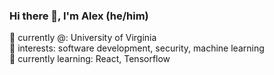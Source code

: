 ### Hi there 👋, I'm Alex (he/him)  
 📍 currently @: University of Virginia  
🔭 interests: software development, security, machine learning  
🌱 currently learning: React, Tensorflow

